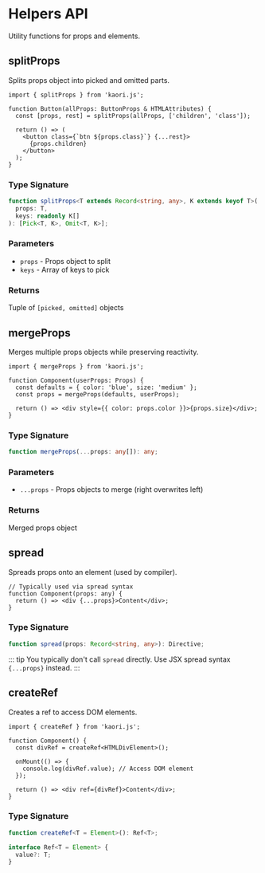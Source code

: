 # Helpers API

Utility functions for props and elements.

## splitProps

Splits props object into picked and omitted parts.

```tsx
import { splitProps } from 'kaori.js';

function Button(allProps: ButtonProps & HTMLAttributes) {
  const [props, rest] = splitProps(allProps, ['children', 'class']);

  return () => (
    <button class={`btn ${props.class}`} {...rest}>
      {props.children}
    </button>
  );
}
```

### Type Signature

```ts
function splitProps<T extends Record<string, any>, K extends keyof T>(
  props: T,
  keys: readonly K[]
): [Pick<T, K>, Omit<T, K>];
```

### Parameters

- `props` - Props object to split
- `keys` - Array of keys to pick

### Returns

Tuple of `[picked, omitted]` objects

## mergeProps

Merges multiple props objects while preserving reactivity.

```tsx
import { mergeProps } from 'kaori.js';

function Component(userProps: Props) {
  const defaults = { color: 'blue', size: 'medium' };
  const props = mergeProps(defaults, userProps);

  return () => <div style={{ color: props.color }}>{props.size}</div>;
}
```

### Type Signature

```ts
function mergeProps(...props: any[]): any;
```

### Parameters

- `...props` - Props objects to merge (right overwrites left)

### Returns

Merged props object

## spread

Spreads props onto an element (used by compiler).

```tsx
// Typically used via spread syntax
function Component(props: any) {
  return () => <div {...props}>Content</div>;
}
```

### Type Signature

```ts
function spread(props: Record<string, any>): Directive;
```

::: tip
You typically don't call `spread` directly. Use JSX spread syntax `{...props}` instead.
:::

## createRef

Creates a ref to access DOM elements.

```tsx
import { createRef } from 'kaori.js';

function Component() {
  const divRef = createRef<HTMLDivElement>();

  onMount(() => {
    console.log(divRef.value); // Access DOM element
  });

  return () => <div ref={divRef}>Content</div>;
}
```

### Type Signature

```ts
function createRef<T = Element>(): Ref<T>;

interface Ref<T = Element> {
  value?: T;
}
```
